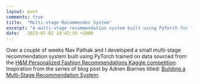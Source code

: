 ```yaml
---
layout: post
comments: true
title:  "Multi-stage Recommender System"
excerpt: "A multi-stage recommendation system built using PyTorch for the H&M Personalized Fashion Recommendations Kaggle competition"
date:   2023-07-02 19:42:35 +1000
---
```



Over a couple of weeks Nav Pathak and I developed a small multi-stage recommendation system built using PyTorch trained on data sourced from the <a href="https://www.kaggle.com/c/h-and-m-personalized-fashion-recommendations">H&M Personalized Fashion Recommendations Kaggle competition</a>. Inspiration from the series of blog post by Adrien Biarnes titled: <a href="https://medium.com/mlearning-ai/building-a-multi-stage-recommendation-system-part-1-1-95961ccf3dd8">Building a Multi-Stage Recommendation System</a>.
